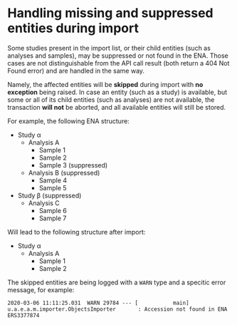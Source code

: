 # Handling missing and suppressed entities during import

Some studies present in the import list, or their child entities (such as analyses and samples), may be suppressed or not found in the ENA. Those cases are not distinguishable from the API call result (both return a 404 Not Found error) and are handled in the same way.

Namely, the affected entities will be **skipped** during import with **no exception** being raised. In case an entity (such as a study) is available, but some or all of its child entities (such as analyses) are not available, the transaction **will not** be aborted, and all available entities will still be stored.

For example, the following ENA structure:
* Study α
  + Analysis A
    - Sample 1
    - Sample 2
    - Sample 3 (suppressed)
  + Analysis B (suppressed)
    - Sample 4
    - Sample 5
* Study β (suppressed)
  + Analysis C
    - Sample 6
    - Sample 7

Will lead to the following structure after import:
* Study α
  + Analysis A
    - Sample 1
    - Sample 2

The skipped entities are being logged with a `WARN` type and a specitic error message, for example:
```
2020-03-06 11:11:25.031  WARN 29784 --- [           main] u.a.e.a.m.importer.ObjectsImporter       : Accession not found in ENA ERS3377874
```
